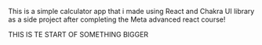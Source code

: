 This is a simple calculator app that i made using React and Chakra UI library as a side project after completing the Meta advanced react course!

THIS IS TE START OF SOMETHING BIGGER
